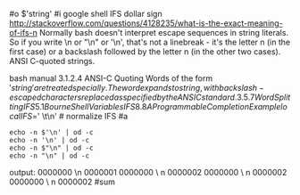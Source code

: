#o
$'string'
#i
google shell IFS dollar sign
http://stackoverflow.com/questions/4128235/what-is-the-exact-meaning-of-ifs-n
Normally bash doesn't interpret escape sequences in string literals. So if you write \n or "\n" or '\n', that's not a linebreak - it's the letter n (in the first case) or a backslash followed by the letter n (in the other two cases).
ANSI C-quoted strings.

bash manual
3.1.2.4 ANSI-C Quoting
Words of the form $'string' are treated specially. The word expands to string, with backslash-escaped characters replaced as specified by the ANSI C standard. 
3.5.7 Word Splitting
IFS
5.1 Bourne Shell Variables
IFS
8.8 A Programmable Completion Example
    local IFS=$' \t\n'    # normalize IFS
#a
```
echo -n $'\n' | od -c
echo -n '\n' | od -c
echo -n $"\n" | od -c
echo -n "\n" | od -c
```
output:
0000000  \n
0000001
0000000   \   n
0000002
0000000   \   n
0000002
0000000   \   n
0000002
#sum

